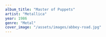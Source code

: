 ```yaml
---
album_title: "Master of Puppets"
artist: "Metallica"
year: 1986
genre: "Metal"
cover_image: "/assets/images/abbey-road.jpg"
---
```

